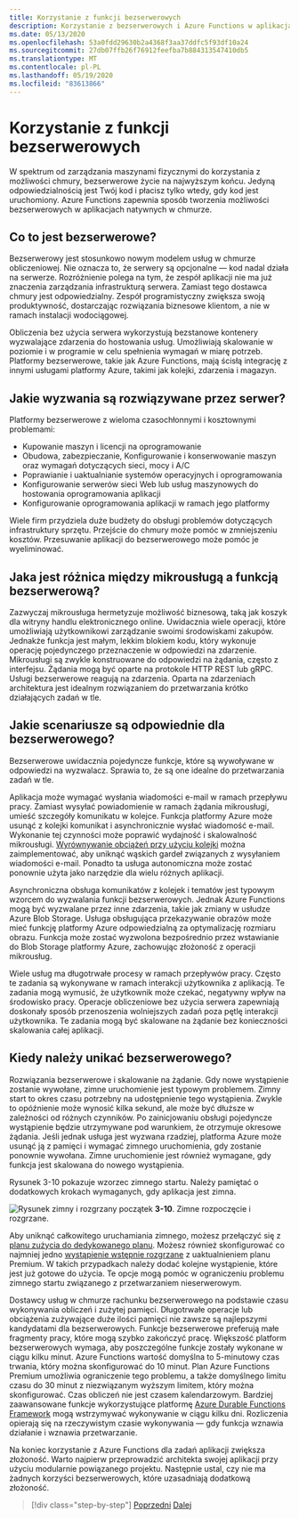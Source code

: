 ```yaml
---
title: Korzystanie z funkcji bezserwerowych
description: Korzystanie z bezserwerowych i Azure Functions w aplikacjach natywnych w chmurze
ms.date: 05/13/2020
ms.openlocfilehash: 53a0fdd29630b2a4368f3aa37ddfc5f93df10a24
ms.sourcegitcommit: 27db07ffb26f76912feefba7b884313547410db5
ms.translationtype: MT
ms.contentlocale: pl-PL
ms.lasthandoff: 05/19/2020
ms.locfileid: "83613866"
---
```

# <a name="leveraging-serverless-functions"></a>Korzystanie z funkcji bezserwerowych

W spektrum od zarządzania maszynami fizycznymi do korzystania z możliwości chmury, bezserwerowe życie na najwyższym końcu. Jedyną odpowiedzialnością jest Twój kod i płacisz tylko wtedy, gdy kod jest uruchomiony. Azure Functions zapewnia sposób tworzenia możliwości bezserwerowych w aplikacjach natywnych w chmurze.

## <a name="what-is-serverless"></a>Co to jest bezserwerowe?

Bezserwerowy jest stosunkowo nowym modelem usług w chmurze obliczeniowej. Nie oznacza to, że serwery są opcjonalne — kod nadal działa na serwerze. Rozróżnienie polega na tym, że zespół aplikacji nie ma już znaczenia zarządzania infrastrukturą serwera. Zamiast tego dostawca chmury jest odpowiedzialny. Zespół programistyczny zwiększa swoją produktywność, dostarczając rozwiązania biznesowe klientom, a nie w ramach instalacji wodociągowej.

Obliczenia bez użycia serwera wykorzystują bezstanowe kontenery wyzwalające zdarzenia do hostowania usług. Umożliwiają skalowanie w poziomie i w programie w celu spełnienia wymagań w miarę potrzeb. Platformy bezserwerowe, takie jak Azure Functions, mają ścisłą integrację z innymi usługami platformy Azure, takimi jak kolejki, zdarzenia i magazyn.

## <a name="what-challenges-are-solved-by-serverless"></a>Jakie wyzwania są rozwiązywane przez serwer?

Platformy bezserwerowe z wieloma czasochłonnymi i kosztownymi problemami:

- Kupowanie maszyn i licencji na oprogramowanie
- Obudowa, zabezpieczanie, Konfigurowanie i konserwowanie maszyn oraz wymagań dotyczących sieci, mocy i A/C
- Poprawianie i uaktualnianie systemów operacyjnych i oprogramowania
- Konfigurowanie serwerów sieci Web lub usług maszynowych do hostowania oprogramowania aplikacji
- Konfigurowanie oprogramowania aplikacji w ramach jego platformy

Wiele firm przydziela duże budżety do obsługi problemów dotyczących infrastruktury sprzętu. Przejście do chmury może pomóc w zmniejszeniu kosztów. Przesuwanie aplikacji do bezserwerowego może pomóc je wyeliminować.

## <a name="what-is-the-difference-between-a-microservice-and-a-serverless-function"></a>Jaka jest różnica między mikrousługą a funkcją bezserwerową?

Zazwyczaj mikrousługa hermetyzuje możliwość biznesową, taką jak koszyk dla witryny handlu elektronicznego online. Uwidacznia wiele operacji, które umożliwiają użytkownikowi zarządzanie swoimi środowiskami zakupów. Jednakże funkcja jest małym, lekkim blokiem kodu, który wykonuje operację pojedynczego przeznaczenie w odpowiedzi na zdarzenie.
Mikrousługi są zwykle konstruowane do odpowiedzi na żądania, często z interfejsu. Żądania mogą być oparte na protokole HTTP REST lub gRPC. Usługi bezserwerowe reagują na zdarzenia. Oparta na zdarzeniach architektura jest idealnym rozwiązaniem do przetwarzania krótko działających zadań w tle.

## <a name="what-scenarios-are-appropriate-for-serverless"></a>Jakie scenariusze są odpowiednie dla bezserwerowego?

Bezserwerowe uwidacznia pojedyncze funkcje, które są wywoływane w odpowiedzi na wyzwalacz. Sprawia to, że są one idealne do przetwarzania zadań w tle.

Aplikacja może wymagać wysłania wiadomości e-mail w ramach przepływu pracy. Zamiast wysyłać powiadomienie w ramach żądania mikrousługi, umieść szczegóły komunikatu w kolejce. Funkcja platformy Azure może usunąć z kolejki komunikat i asynchronicznie wysłać wiadomość e-mail. Wykonanie tej czynności może poprawić wydajność i skalowalność mikrousługi. [Wyrównywanie obciążeń przy użyciu kolejki](https://docs.microsoft.com/azure/architecture/patterns/queue-based-load-leveling) można zaimplementować, aby uniknąć wąskich gardeł związanych z wysyłaniem wiadomości e-mail. Ponadto ta usługa autonomiczna może zostać ponownie użyta jako narzędzie dla wielu różnych aplikacji.

Asynchroniczna obsługa komunikatów z kolejek i tematów jest typowym wzorcem do wyzwalania funkcji bezserwerowych. Jednak Azure Functions mogą być wyzwalane przez inne zdarzenia, takie jak zmiany w usłudze Azure Blob Storage. Usługa obsługująca przekazywanie obrazów może mieć funkcję platformy Azure odpowiedzialną za optymalizację rozmiaru obrazu. Funkcja może zostać wyzwolona bezpośrednio przez wstawianie do Blob Storage platformy Azure, zachowując złożoność z operacji mikrousług.

Wiele usług ma długotrwałe procesy w ramach przepływów pracy. Często te zadania są wykonywane w ramach interakcji użytkownika z aplikacją. Te zadania mogą wymusić, że użytkownik może czekać, negatywny wpływ na środowisko pracy. Operacje obliczeniowe bez użycia serwera zapewniają doskonały sposób przenoszenia wolniejszych zadań poza pętlę interakcji użytkownika. Te zadania mogą być skalowane na żądanie bez konieczności skalowania całej aplikacji.

## <a name="when-should-you-avoid-serverless"></a>Kiedy należy unikać bezserwerowego?

Rozwiązania bezserwerowe i skalowanie na żądanie. Gdy nowe wystąpienie zostanie wywołane, zimne uruchomienie jest typowym problemem. Zimny start to okres czasu potrzebny na udostępnienie tego wystąpienia. Zwykle to opóźnienie może wynosić kilka sekund, ale może być dłuższe w zależności od różnych czynników. Po zainicjowaniu obsługi pojedyncze wystąpienie będzie utrzymywane pod warunkiem, że otrzymuje okresowe żądania. Jeśli jednak usługa jest wyzwana rzadziej, platforma Azure może usunąć ją z pamięci i wymagać zimnego uruchomienia, gdy zostanie ponownie wywołana. Zimne uruchomienie jest również wymagane, gdy funkcja jest skalowana do nowego wystąpienia.

Rysunek 3-10 pokazuje wzorzec zimnego startu. Należy pamiętać o dodatkowych krokach wymaganych, gdy aplikacja jest zimna.

![Rysunek zimny i rozgrzany początek ](./media/cold-start-warm-start.png)
 **3-10**. Zimne rozpoczęcie i rozgrzane.

Aby uniknąć całkowitego uruchamiania zimnego, możesz przełączyć się z [planu zużycia do dedykowanego planu](https://azure.microsoft.com/blog/understanding-serverless-cold-start/). Możesz również skonfigurować co najmniej jedno [wystąpienie wstępnie rozgrzane](https://docs.microsoft.com/azure/azure-functions/functions-premium-plan#pre-warmed-instances) z uaktualnieniem planu Premium. W takich przypadkach należy dodać kolejne wystąpienie, które jest już gotowe do użycia. Te opcje mogą pomóc w ograniczeniu problemu zimnego startu związanego z przetwarzaniem nieserwerowym.

Dostawcy usług w chmurze rachunku bezserwerowego na podstawie czasu wykonywania obliczeń i zużytej pamięci. Długotrwałe operacje lub obciążenia zużywające duże ilości pamięci nie zawsze są najlepszymi kandydatami dla bezserwerowych. Funkcje bezserwerowe preferują małe fragmenty pracy, które mogą szybko zakończyć pracę. Większość platform bezserwerowych wymaga, aby poszczególne funkcje zostały wykonane w ciągu kilku minut. Azure Functions wartość domyślna to 5-minutowy czas trwania, który można skonfigurować do 10 minut. Plan Azure Functions Premium umożliwia ograniczenie tego problemu, a także domyślnego limitu czasu do 30 minut z niezwiązanym wyższym limitem, który można skonfigurować. Czas obliczeń nie jest czasem kalendarzowym. Bardziej zaawansowane funkcje wykorzystujące platformę [Azure Durable Functions Framework](https://docs.microsoft.com/azure/azure-functions/durable/durable-functions-overview?tabs=csharp) mogą wstrzymywać wykonywanie w ciągu kilku dni. Rozliczenia opierają się na rzeczywistym czasie wykonywania — gdy funkcja wznawia działanie i wznawia przetwarzanie.

Na koniec korzystanie z Azure Functions dla zadań aplikacji zwiększa złożoność. Warto najpierw przeprowadzić architekta swojej aplikacji przy użyciu modularnie powiązanego projektu. Następnie ustal, czy nie ma żadnych korzyści bezserwerowych, które uzasadniają dodatkową złożoność.

>[!div class="step-by-step"]
>[Poprzedni](leverage-containers-orchestrators.md) 
> [Dalej](combine-containers-serverless-approaches.md)
